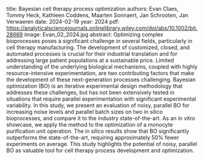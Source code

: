 title: Bayesian cell therapy process optimization
authors: Evan Claes, Tommy Heck, Kathleen Coddens, Maarten Sonnaert, Jan Schrooten, Jan Verwaeren
date: 2024-02-19
year: 2024
pdf: https://analyticalsciencejournals.onlinelibrary.wiley.com/doi/abs/10.1002/bit.28669
image: Evan_02_2024.jpg
abstract: Optimizing complex bioprocesses poses a significant challenge in several fields, particularly in cell therapy manufacturing. The development of customized, closed, and automated processes is crucial for their industrial translation and for addressing large patient populations at a sustainable price. Limited understanding of the underlying biological mechanisms, coupled with highly resource-intensive experimentation, are two contributing factors that make the development of these next-generation processes challenging. Bayesian optimization (BO) is an iterative experimental design methodology that addresses these challenges, but has not been extensively tested in situations that require parallel experimentation with significant experimental variability. In this study, we present an evaluation of noisy, parallel BO for increasing noise levels and parallel batch sizes on two in silico bioprocesses, and compare it to the industry state-of-the-art. As an in vitro showcase, we apply the method to the optimization of a monocyte purification unit operation. The in silico results show that BO significantly outperforms the state-of-the-art, requiring approximately 50% fewer experiments on average. This study highlights the potential of noisy, parallel BO as valuable tool for cell therapy process development and optimization.